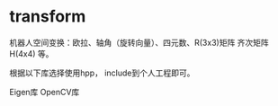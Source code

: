 # transform

机器人空间变换：欧拉、轴角（旋转向量）、四元数、R(3x3)矩阵
齐次矩阵H(4x4) 等。

根据以下库选择使用hpp， include到个人工程即可。

Eigen库
OpenCV库


